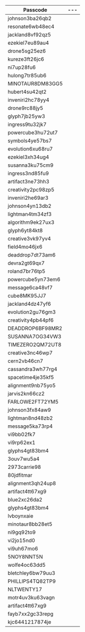 | Passcode            |---  |
|-------------------- |---  |
| johnson3ba26qb2     |     |
| resonate6wb48ec4    |     |
| jackland8vf92qz5    |     |
| ezekiel7eu89au4     |     |
| drone5sg25ez6       |     |
| kureze3ft26jc6      |     |
| ni7up28fu6          |     |
| hulong7tr85ub6      |     |
| MINOTAUR8DM83GG5    |     |
| hubert4su42qt2      |     |
| inveniri2hc78yy4    |     |
| drone9rc88jy5       |     |
| glyph7jb25yw3       |     |
| ingress9tu32jk7     |     |
| powercube3hu72ut7   |     |
| symbols4ye57bs7     |     |
| evolution6xu68ru7   |     |
| ezekiel3xh34ug4     |     |
| susanna3ku75cm9     |     |
| ingress3nd85fu9     |     |
| artifact3ne73hh3    |     |
| creativity2pc98zp5  |     |
| inveniri2he69ar3    |     |
| johnson4yn13db2     |     |
| lightman4tm34zf3    |     |
| algorithm9ek27ux3   |     |
| glyph6yt84kt8       |     |
| creative3vk97yv4    |     |
| field4mo46jx6       |     |
| deaddrop7dt73am6    |     |
| devra2gt69qx7       |     |
| roland7br76tp5      |     |
| powercube5yn73em6   |     |
| message6ca48vf7     |     |
| cube8MK95JJ7        |     |
| jackland4dz47yf6    |     |
| evolution2gu76gm3   |     |
| creativity4pb44pf6  |     |
| DEADDROP6BF98MR2    |     |
| SUSANNA7OG34VW3     |     |
| TIMEZERO2QM72UT8    |     |
| creative3nc46wp7    |     |
| cern2vb46cn7        |     |
| cassandra3wh77rg4   |     |
| spacetime4je35kf5   |     |
| alignment9nb75yo5   |     |
| jarvis2kn66cz2      |     |
| FARLOWE2FT72YM5     |     |
| johnson3fx84aw9     |     |
| lightman8nd48zb2    |     |
| message5ka73rp4     |     |
| vi9bb02fk7          |     |
| vi9rp62ex1          |     |
| glyphs4gt83bm4      |     |
| 3ouv7wu5a4          |     |
| 2973carrie98        |     |
| 80jdfitmar          |     |
| alignment3qh24up8   |     |
| artifact4tt67xg9    |     |
| blue2xc26da2        |     |
| glyphs4gt83bm4      |     |
| lvboynxaie          |     |
| minotaur8bb28et5    |     |
| ni9gq92to9          |     |
| vi2jo15nd0          |     |
| vi9uh67mo6          |     |
| 5NOY8NNT5N          |     |
| wolfe4oc63dd5       |     |
| bletchley6bw79uu3   |     |
| PHILLIPS4TQ82TP9    |     |
| NLTWENTY17          |     |
| motr4uv3ku63vagn    |     |
| artifact4tt67xg9    |     |
| fayb7xx2gc33repg    |     |
| kjc6441217874je     |     |
